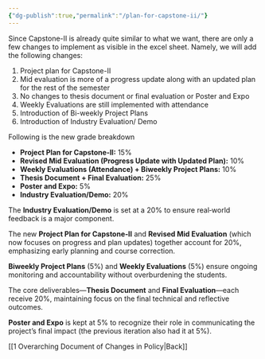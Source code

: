 ```yaml
---
{"dg-publish":true,"permalink":"/plan-for-capstone-ii/"}
---
```


Since Capstone-II is already quite similar to what we want, there are only a few changes to implement as visible in the excel sheet.
Namely, we will add the following changes:
1. Project plan for Capstone-II
2. Mid evaluation is more of a progress update along with an updated plan for the rest of the semester
3. No changes to thesis document or final evaluation or Poster and Expo
4. Weekly Evaluations are still implemented with attendance
5. Introduction of Bi-weekly Project Plans
6. Introduction of Industry Evaluation/ Demo

Following is the new grade breakdown


- **Project Plan for Capstone‑II:** 15%
- **Revised Mid Evaluation (Progress Update with Updated Plan):** 10%
- **Weekly Evaluations (Attendance) + Biweekly Project Plans:** 10%
- **Thesis Document + Final Evaluation:** 25%
- **Poster and Expo:** 5%
- **Industry Evaluation/Demo:** 20%


The **Industry Evaluation/Demo** is set at a 20% to ensure real‑world feedback is a major component.

The new **Project Plan for Capstone‑II** and **Revised Mid Evaluation** (which now focuses on progress and plan updates) together account for 20%, emphasizing early planning and course correction.

**Biweekly Project Plans** (5%) and **Weekly Evaluations** (5%) ensure ongoing monitoring and accountability without overburdening the students.

The core deliverables—**Thesis Document** and **Final Evaluation**—each receive 20%, maintaining focus on the final technical and reflective outcomes.

**Poster and Expo** is kept at 5% to recognize their role in communicating the project’s final impact (the previous iteration also had it at 5%).

[[1 Overarching Document of Changes in Policy\|Back]]
